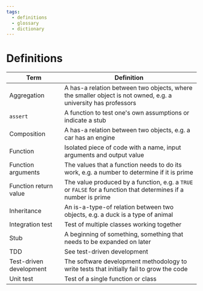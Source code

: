 ```yaml
---
tags:
  - definitions
  - glossary
  - dictionary
---
```


# Definitions

<!-- markdownlint-disable MD013 --><!-- Table cannot be split up over lines, hence will break 80 characters per line -->

Term                   |Definition
-----------------------|----------------------------------------------------------------------------------------
Aggregation            |A has-a relation between two objects, where the smaller object is not owned, e.g. a university has professors
`assert`               |A function to test one's own assumptions or indicate a stub
Composition            |A has-a relation between two objects, e.g. a car has an engine
Function               |Isolated piece of code with a name, input arguments and output value
Function arguments     |The values that a function needs to do its work, e.g. a number to determine if it is prime
Function return value  |The value produced by a function, e.g. a `TRUE` or `FALSE` for a function that determines if a number is prime
Inheritance            |An is-a-type-of relation between two objects, e.g. a duck is a type of animal
Integration test       |Test of multiple classes working together
Stub                   |A beginning of something, something that needs to be expanded on later
TDD                    |See test-driven development
Test-driven development|The software development methodology to write tests that initially fail to grow the code
Unit test              |Test of a single function or class

<!-- markdownlint-enable MD013 -->
